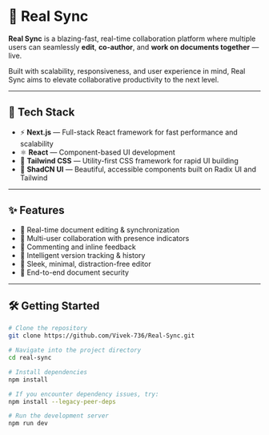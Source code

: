 # 📝 Real Sync

**Real Sync** is a blazing-fast, real-time collaboration platform where multiple users can seamlessly **edit**, **co-author**, and **work on documents together** — live.

Built with scalability, responsiveness, and user experience in mind, Real Sync aims to elevate collaborative productivity to the next level.

---

## 🚀 Tech Stack

- ⚡ **Next.js** — Full-stack React framework for fast performance and scalability  
- ⚛️ **React** — Component-based UI development  
- 💨 **Tailwind CSS** — Utility-first CSS framework for rapid UI building  
- 🎨 **ShadCN UI** — Beautiful, accessible components built on Radix UI and Tailwind  

---

## ✨ Features

- 🔄 Real-time document editing & synchronization  
- 👥 Multi-user collaboration with presence indicators  
- 💬 Commenting and inline feedback 
- 🧠 Intelligent version tracking & history  
- 📄 Sleek, minimal, distraction-free editor  
- 🔐 End-to-end document security

---

## 🛠️ Getting Started

```bash
# Clone the repository
git clone https://github.com/Vivek-736/Real-Sync.git

# Navigate into the project directory
cd real-sync

# Install dependencies
npm install

# If you encounter dependency issues, try:
npm install --legacy-peer-deps

# Run the development server
npm run dev
```
